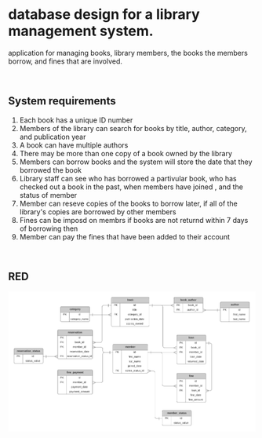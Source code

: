 # database design for a library management system.
<p> application for managing books, library members, the books the members borrow, and fines that are involved. <p>
<br>
<h2>System requirements</h2>
<ol>
  <li>Each book has a unique ID number </li>
  <li>Members of the library can search for books by title, author, category, and publication year</li>
  <li>A book can have multiple authors </li>
  <li>There may be more than one copy of a book owned by the library</li>
  <li>Members can borrow books and the system will store the date that they borrowed the book </li>
  <li>Library staff can see who has borrowed a partivular book, who has checked out a book in the past, when members have joined , and the status of member</li>
  <li>Member can reseve copies of the books to borrow later, if all of the library's copies are borrowed by other members</li>
  <li>Fines can be imposd on membrs if books are not returnd within 7 days of borrowing then</li>
  <li>Member can pay the fines that have been added to their account</li>
</ol>
<br>
<h2>RED</h2>
<img src="RED/library_erd_final.png" >
  
